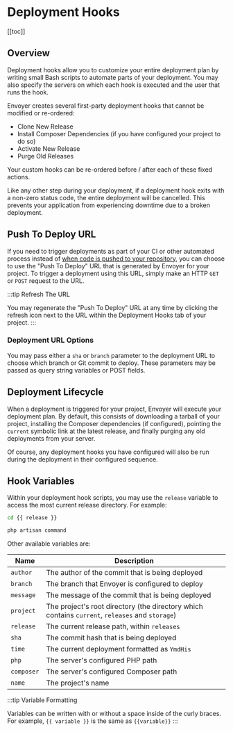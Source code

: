 # Deployment Hooks

[[toc]]

## Overview

Deployment hooks allow you to customize your entire deployment plan by writing small Bash scripts to automate parts of your deployment. You may also specify the servers on which each hook is executed and the user that runs the hook.

Envoyer creates several first-party deployment hooks that cannot be modified or re-ordered:

- Clone New Release
- Install Composer Dependencies (if you have configured your project to do so)
- Activate New Release
- Purge Old Releases

Your custom hooks can be re-ordered before / after each of these fixed actions.

Like any other step during your deployment, if a deployment hook exits with a non-zero status code, the entire deployment will be cancelled. This prevents your application from experiencing downtime due to a broken deployment.

## Push To Deploy URL

If you need to trigger deployments as part of your CI or other automated process instead of [when code is pushed to your repository](/projects/management#source-control), you can choose to use the "Push To Deploy" URL that is generated by Envoyer for your project. To trigger a deployment using this URL, simply make an HTTP `GET` or `POST` request to the URL.

:::tip Refresh The URL

You may regenerate the "Push To Deploy" URL at any time by clicking the refresh icon next to the URL within the Deployment Hooks tab of your project.
:::

### Deployment URL Options

You may pass either a `sha` or `branch` parameter to the deployment URL to choose which branch or Git commit to deploy. These parameters may be passed as query string variables or POST fields.

## Deployment Lifecycle

When a deployment is triggered for your project, Envoyer will execute your deployment plan. By default, this consists of downloading a tarball of your project, installing the Composer dependencies (if configured), pointing the `current` symbolic link at the latest release, and finally purging any old deployments from your server.

Of course, any deployment hooks you have configured will also be run during the deployment in their configured sequence.

## Hook Variables

Within your deployment hook scripts, you may use the `release` variable to access the most current release directory. For example:

```bash
cd {{ release }}

php artisan command
```

Other available variables are:

| Name       | Description                                                                                     |
|------------|-------------------------------------------------------------------------------------------------|
| `author`   | The author of the commit that is being deployed                                                 |
| `branch`   | The branch that Envoyer is configured to deploy                                                 |
| `message`  | The message of the commit that is being deployed                                                |
| `project`  | The project's root directory (the directory which contains `current`, `releases` and `storage`) |
| `release`  | The current release path, within `releases`                                                     |
| `sha`      | The commit hash that is being deployed                                                          |
| `time`     | The current deployment formatted as `YmdHis`                                                    |
| `php`      | The server's configured PHP path                                                                |
| `composer` | The server's configured Composer path                                                           |
| `name`     | The project's name                                                                              |

<div v-pre>

:::tip Variable Formatting

Variables can be written with or without a space inside of the curly braces. For example, `{{ variable }}` is the same as `{{variable}}`
:::
</div>
